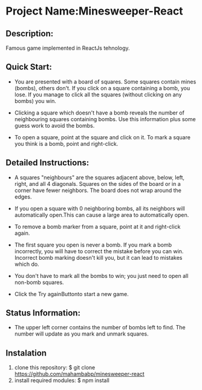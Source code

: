 # Project Name:Minesweeper-React

## Description:

Famous game implemented in ReactJs tehnology.

## Quick Start:

* You are presented with a board of squares. Some squares contain mines (bombs), others don't. If you click on a square containing a bomb, you lose. If you manage to click all the squares (without clicking on any bombs) you win.

* Clicking a square which doesn't have a bomb reveals the number of neighbouring squares containing bombs. Use this information plus some guess work to avoid the bombs.

* To open a square, point at the square and click on it. To mark a square you think is a bomb, point and right-click.

## Detailed Instructions:

* A squares "neighbours" are the squares adjacent above, below, left, right, and all 4 diagonals. Squares on the sides of the board or in a corner have fewer neighbors. The board does not wrap around the edges.

* If you open a square with 0 neighboring bombs, all its neighbors will automatically open.This can cause a large area to automatically open.

* To remove a bomb marker from a square, point at it and right-click again.

* The first square you open is never a bomb. If you mark a bomb incorrectly, you will have to correct the mistake before you can win. Incorrect bomb marking doesn't kill you, but it can lead to mistakes which do.

* You don't have to mark all the bombs to win; you just need to open all non-bomb squares.


* Click the Try againButtonto start a new game.

## Status Information:

* The upper left corner contains the number of bombs left to find. The number will update as you mark and unmark squares.

## Instalation

1. clone this repository: $ git clone https://github.com/mahambabp/minesweeper-react
2. install required modules: $ npm install
